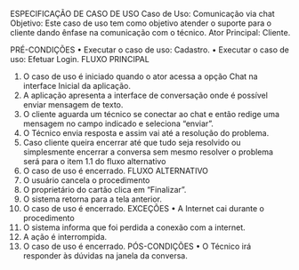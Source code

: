 
ESPECIFICAÇÃO DE CASO DE USO
Caso de Uso: Comunicação via chat 
Objetivo: Este caso de uso tem como objetivo atender o suporte para o cliente dando ênfase na comunicação com o técnico.
Ator Principal: Cliente.

PRÉ-CONDIÇÕES 
•	Executar o caso de uso: Cadastro. 
•	Executar o caso de uso: Efetuar Login. 
FLUXO PRINCIPAL 
1.	O caso de uso é iniciado quando o ator acessa a opção Chat na interface Inicial da aplicação. 
2.	A aplicação apresenta a interface de conversação onde é possível enviar mensagem de texto.
3.	O cliente aguarda um técnico se conectar ao chat e então redige uma mensagem no campo indicado e seleciona “enviar”.
4.	O Técnico envia resposta e assim vai até a resolução do problema.
5.	Caso cliente queira encerrar até que tudo seja resolvido ou simplesmente encerrar a conversa sem mesmo resolver o problema será para o item 1.1 do fluxo alternativo 
6.	O caso de uso é encerrado.
FLUXO ALTERNATIVO 
1.	 O usuário cancela o procedimento
1.	O proprietário do cartão clica em “Finalizar”.
2.	O sistema retorna para a tela anterior.
3.	O caso de uso é encerrado. 
EXCEÇÕES 
•	A Internet cai durante o procedimento
1.	O sistema informa que foi perdida a conexão com a internet.
2.	A ação é interrompida.
3.	O caso de uso é encerrado.
PÓS-CONDIÇÕES 
•	O Técnico irá responder às dúvidas na janela da conversa.

